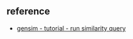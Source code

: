 


## reference

- [gensim - tutorial - run similarity query](https://radimrehurek.com/gensim/auto_examples/core/run_similarity_queries.html)